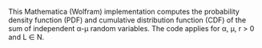 This Mathematica (Wolfram) implementation computes the probability density function (PDF) and cumulative distribution function (CDF) of the sum of independent α-μ random variables. The code applies for
α, μ, r > 0 and L ∈ N.
